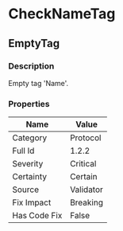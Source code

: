 ﻿---  
uid: Validator_1_2_2  
---

# CheckNameTag

## EmptyTag

### Description

Empty tag 'Name'.

### Properties

| Name         | Value     |
| ------------ | --------- |
| Category     | Protocol  |
| Full Id      | 1.2.2     |
| Severity     | Critical  |
| Certainty    | Certain   |
| Source       | Validator |
| Fix Impact   | Breaking  |
| Has Code Fix | False     |
